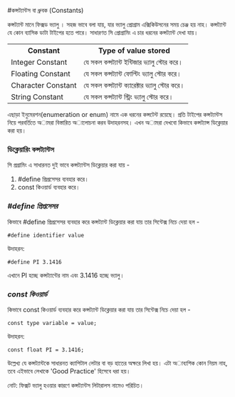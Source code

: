 #কন্সট্যান্টস বা ধ্রুবক (Constants)

কন্সট্যান্ট মানে ফিক্সড ভ্যালু । সহজ ভাবে বলা যায়, যার ভ্যালু প্রোগ্রাম এক্সিকিউসনের সময় চেঞ্জ হয় নাহ। কন্সট্যান্ট যে কোন ব্যাসিক ডাটা টাইপের হতে পারে। সাধারণত সি প্রোগ্রামিং এ চার ধরনের কন্সট্যান্ট দেখা যায়। 

<table>
	<tr><th>Constant</th><th>Type of value stored</th></tr>
	<tr><td>Integer Constant</td><td>যে সকল কন্সট্যান্ট ইন্টিজার ভ্যালু স্টোর করে।</td></tr>
	<tr><td>Floating Constant</td><td>যে সকল কন্সট্যান্ট ফোল্টিং ভ্যালু স্টোর করে।</td></tr>
	<tr><td>Character Constant</td><td>যে সকল কন্সট্যান্ট ক্যারেক্টার ভ্যালু স্টোর করে।</td></tr>
	<tr><td>String Constant</td><td>যে সকল কন্সট্যান্ট স্ট্রিং ভ্যালু স্টোর করে।</td></tr>
</table>

এছাড়া ইনুমেরশন(enumeration or enum) নামে এক ধরনের কন্সটেন্ট রয়েছে। প্রতি টাইপের কন্সট্যান্টস নিয়ে পরবর্তিতে অামরা বিস্তারিত অালোচনা করব উদাহরনসহ। এখন অামরা দেখবো কিভাবে কন্সট্যান্স ডিক্লেয়ার করা হয়। 

### ডিক্লেয়ারিং কন্সট্যান্টস
সি প্রগ্রামিং এ সাধারনত দুই ভাবে কন্সট্যান্টস ডিক্লেয়ার করা যায় - 

1. #define প্রিপ্রসেসর ব্যবহার করে। 
2.  const কিওয়ার্ড ব্যবহার করে। 

### *#define প্রিপ্রসেসর*

কিভাবে #define প্রিপ্রসেসর ব্যবহার করে কন্সট্যান্ট ডিক্লেয়ার করা যায় তার সিন্টেক্স নিচে দেয়া হল - 

    #define identifier value
উদাহরন: 

    #define PI 3.1416
    
  এখানে PI হচ্ছে কন্সট্যান্টের নাম এবং 3.1416 হচ্ছে ভ্যালু। 

### *const কিওয়ার্ড*
কিভাবে const কিওয়ার্ড ব্যবহার করে কন্সট্যান্ট ডিক্লেয়ার করা যায় তার সিন্টেক্স নিচে দেয়া হল - 

    const type variable = value;
   
   উদাহরন:

    const float PI = 3.1416;
  
  উল্লেখ্য যে কন্সট্যান্টকে সাধারনত ক্যাপিটাল লেটার বা বড় হাতের অক্ষরে লিখা হয়। এটা অাব্যশিক কোন নিয়ম নাহ, তবে এইভাবে লেখাকে 'Good Practice' হিসেবে ধরা হয়। 

নোট: ফিক্সট ভ্যালু হওয়ার কারণে কন্সট্যান্টস লিটারালস নামেও পরিচিত।  
